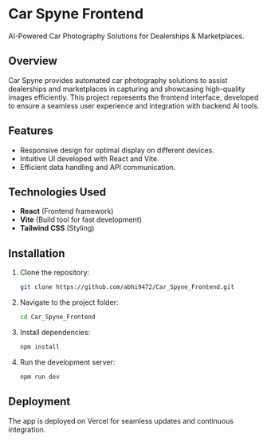
# Car Spyne Frontend

AI-Powered Car Photography Solutions for Dealerships & Marketplaces.

## Overview
Car Spyne provides automated car photography solutions to assist dealerships and marketplaces in capturing and showcasing high-quality images efficiently. This project represents the frontend interface, developed to ensure a seamless user experience and integration with backend AI tools.

## Features
- Responsive design for optimal display on different devices.
- Intuitive UI developed with React and Vite.
- Efficient data handling and API communication.

## Technologies Used
- **React** (Frontend framework)
- **Vite** (Build tool for fast development)
- **Tailwind CSS** (Styling)

## Installation
1. Clone the repository:
   ```bash
   git clone https://github.com/abhi9472/Car_Spyne_Frontend.git
   ```
2. Navigate to the project folder:
   ```bash
   cd Car_Spyne_Frontend
   ```
3. Install dependencies:
   ```bash
   npm install
   ```
4. Run the development server:
   ```bash
   npm run dev
   ```

## Deployment
The app is deployed on Vercel for seamless updates and continuous integration.

